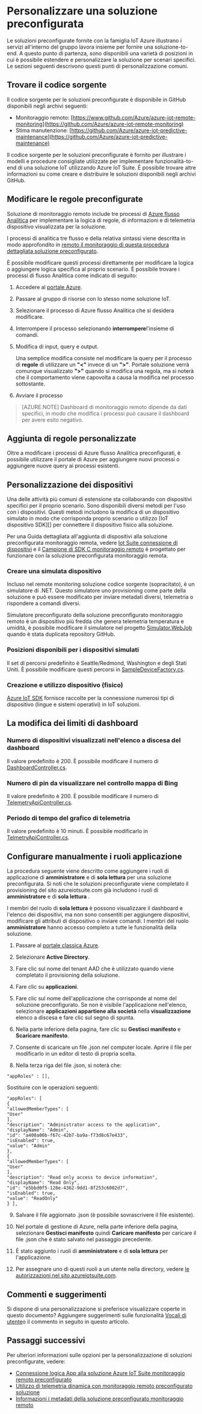 <properties
    pageTitle="Personalizzazione preconfigurato soluzioni | Microsoft Azure"
    description="Vengono fornite indicazioni su come personalizzare le soluzioni di Azure IoT Suite preconfigurato."
    services=""
    suite="iot-suite"
    documentationCenter=".net"
    authors="aguilaaj"
    manager="timlt"
    editor=""/>

<tags
     ms.service="iot-suite"
     ms.devlang="dotnet"
     ms.topic="article"
     ms.tgt_pltfrm="na"
     ms.workload="na"
     ms.date="10/11/2016"
     ms.author="aguilaaj"/>

# <a name="customize-a-preconfigured-solution"></a>Personalizzare una soluzione preconfigurata

Le soluzioni preconfigurate fornite con la famiglia IoT Azure illustrano i servizi all'interno del gruppo lavora insieme per fornire una soluzione-to-end. A questo punto di partenza, sono disponibili una varietà di posizioni in cui è possibile estendere e personalizzare la soluzione per scenari specifici. Le sezioni seguenti descrivono questi punti di personalizzazione comuni.

## <a name="finding-the-source-code"></a>Trovare il codice sorgente

Il codice sorgente per le soluzioni preconfigurate è disponibile in GitHub disponibili negli archivi seguenti:

- Monitoraggio remoto: [https://www.github.com/Azure/azure-iot-remote-monitoring](https://github.com/Azure/azure-iot-remote-monitoring)
- Stima manutenzione: [https://github.com/Azure/azure-iot-predictive-maintenance](https://github.com/Azure/azure-iot-predictive-maintenance)

Il codice sorgente per le soluzioni preconfigurate è fornito per illustrare i modelli e procedure consigliate utilizzate per implementare funzionalità-to-end di una soluzione IoT utilizzando Azure IoT Suite. È possibile trovare altre informazioni su come creare e distribuire le soluzioni disponibili negli archivi GitHub.

## <a name="changing-the-preconfigured-rules"></a>Modificare le regole preconfigurate

Soluzione di monitoraggio remoto include tre processi di [Azure flusso Analitica](https://azure.microsoft.com/services/stream-analytics/) per implementare la logica di regole, di informazioni e di telemetria dispositivo visualizzata per la soluzione.

I processi di analitica tre flusso e della relativa sintassi viene descritta in modo approfondito in [remoto il monitoraggio di questa procedura dettagliata soluzione preconfigurato](iot-suite-remote-monitoring-sample-walkthrough.md). 

È possibile modificare questi processi direttamente per modificare la logica o aggiungere logica specifica al proprio scenario. È possibile trovare i processi di flusso Analitica come indicato di seguito:
 
1. Accedere al [portale Azure](https://portal.azure.com).
2. Passare al gruppo di risorse con lo stesso nome soluzione IoT. 
3. Selezionare il processo di Azure flusso Analitica che si desidera modificare. 
4. Interrompere il processo selezionando **interrompere**l'insieme di comandi. 
5. Modifica di input, query e output.

    Una semplice modifica consiste nel modificare la query per il processo di **regole** di utilizzare un **"<"** invece di un **">"**. Portale soluzione verrà comunque visualizzato **">"** quando si modifica una regola, ma si noterà che il comportamento viene capovolta a causa la modifica nel processo sottostante.

6. Avviare il processo

> [AZURE.NOTE] Dashboard di monitoraggio remoto dipende da dati specifici, in modo che modifica i processi può causare il dashboard per avere esito negativo.

## <a name="adding-your-own-rules"></a>Aggiunta di regole personalizzate

Oltre a modificare i processi di Azure flusso Analitica preconfigurati, è possibile utilizzare il portale di Azure per aggiungere nuovi processi o aggiungere nuove query ai processi esistenti.

## <a name="customizing-devices"></a>Personalizzazione dei dispositivi

Una delle attività più comuni di estensione sta collaborando con dispositivi specifici per il proprio scenario. Sono disponibili diversi metodi per l'uso con i dispositivi. Questi metodi includono la modifica di un dispositivo simulato in modo che corrisponda proprio scenario o utilizzo [IoT dispositivo SDK][] per connettere il dispositivo fisico alla soluzione.

Per una Guida dettagliata all'aggiunta di dispositivi alla soluzione preconfigurata monitoraggio remota, vedere [Iot Suite connessione di dispositivi](iot-suite-connecting-devices.md) e il [Campione di SDK C monitoraggio remoto](https://github.com/Azure/azure-iot-sdks/tree/master/c/serializer/samples/remote_monitoring) è progettato per funzionare con la soluzione preconfigurata monitoraggio remota.

### <a name="creating-your-own-simulated-device"></a>Creare una simulata dispositivo

Incluso nel remote monitoring soluzione codice sorgente (sopracitato), è un simulatore di .NET. Questo simulatore uno provisioning come parte della soluzione e può essere modificato per inviare metadati diversi, telemetria o rispondere a comandi diversi.

Simulatore preconfigurato della soluzione preconfigurato monitoraggio remoto è un dispositivo più fredda che genera telemetria temperatura e umidità, è possibile modificare il simulatore nel progetto [Simulator.WebJob](https://github.com/Azure/azure-iot-remote-monitoring/tree/master/Simulator/Simulator.WebJob) quando è stata duplicata repository GitHub.

### <a name="available-locations-for-simulated-devices"></a>Posizioni disponibili per i dispositivi simulati

Il set di percorsi predefinito è Seattle/Redmond, Washington e degli Stati Uniti. È possibile modificare questi percorsi in [SampleDeviceFactory.cs][lnk-sample-device-factory].


### <a name="building-and-using-your-own-physical-device"></a>Creazione e utilizzo dispositivo (fisico)

[Azure IoT SDK](https://github.com/Azure/azure-iot-sdks) fornisce raccolte per la connessione numerosi tipi di dispositivo (lingue e sistemi operativi) in IoT soluzioni.

## <a name="modifying-dashboard-limits"></a>La modifica dei limiti di dashboard

### <a name="number-of-devices-displayed-in-dashboard-dropdown"></a>Numero di dispositivi visualizzati nell'elenco a discesa del dashboard

Il valore predefinito è 200. È possibile modificare il numero di [DashboardController.cs][lnk-dashboard-controller].

### <a name="number-of-pins-to-display-in-bing-map-control"></a>Numero di pin da visualizzare nel controllo mappa di Bing

Il valore predefinito è 200. È possibile modificare il numero di [TelemetryApiController.cs][lnk-telemetry-api-controller-01].

### <a name="time-period-of-telemetry-graph"></a>Periodo di tempo del grafico di telemetria

Il valore predefinito è 10 minuti. È possibile modificarlo in [TelmetryApiController.cs][lnk-telemetry-api-controller-02].

## <a name="manually-setting-up-application-roles"></a>Configurare manualmente i ruoli applicazione

La procedura seguente viene descritto come aggiungere i ruoli di applicazione di **amministratore** e di **sola lettura** per una soluzione preconfigurata. Si noti che le soluzioni preconfigurate viene completato il provisioning del sito azureiotsuite.com già includono i ruoli di **amministratore** e di **sola lettura** .

I membri del ruolo di **sola lettura** è possono visualizzare il dashboard e l'elenco dei dispositivi, ma non sono consentiti per aggiungere dispositivi, modificare gli attributi di dispositivo o inviare comandi.  I membri del ruolo **amministratore** hanno accesso completo a tutte le funzionalità della soluzione.

1. Passare al [portale classica Azure][lnk-classic-portal].

2. Selezionare **Active Directory**.

3. Fare clic sul nome del tenant AAD che è utilizzato quando viene completato il provisioning della soluzione.

4. Fare clic su **applicazioni**.

5. Fare clic sul nome dell'applicazione che corrisponde al nome del soluzione preconfigurato. Se non è visibile l'applicazione nell'elenco, selezionare **applicazioni appartiene alla società** nella **visualizzazione** elenco a discesa e fare clic sul segno di spunta.

6.  Nella parte inferiore della pagina, fare clic su **Gestisci manifesto** e **Scaricare manifesto**.

7. Consente di scaricare un file .json nel computer locale.  Aprire il file per modificarlo in un editor di testo di propria scelta.

8. Nella terza riga del file .json, si noterà che:

  ```
  "appRoles" : [],
  ```
  Sostituire con le operazioni seguenti:

  ```
  "appRoles": [
  {
  "allowedMemberTypes": [
  "User"
  ],
  "description": "Administrator access to the application",
  "displayName": "Admin",
  "id": "a400a00b-f67c-42b7-ba9a-f73d8c67e433",
  "isEnabled": true,
  "value": "Admin"
  },
  {
  "allowedMemberTypes": [
  "User"
  ],
  "description": "Read only access to device information",
  "displayName": "Read Only",
  "id": "e5bbd0f5-128e-4362-9dd1-8f253c6082d7",
  "isEnabled": true,
  "value": "ReadOnly"
  } ],
  ```

9. Salvare il file aggiornato .json (è possibile sovrascrivere il file esistente).

10.  Nel portale di gestione di Azure, nella parte inferiore della pagina, selezionare **Gestisci manifesto** quindi **Caricare manifesto** per caricare il file .json che è stato salvato nel passaggio precedente.

11. È stato aggiunto i ruoli di **amministratore** e di **sola lettura** per l'applicazione.

12. Per assegnare uno di questi ruoli a un utente nella directory, vedere [le autorizzazioni nel sito azureiotsuite.com][lnk-permissions].

## <a name="feedback"></a>Commenti e suggerimenti

Si dispone di una personalizzazione si preferisce visualizzare coperte in questo documento? Aggiungere suggerimenti sulle funzionalità [Vocali di utente](https://feedback.azure.com/forums/321918-azure-iot)o il commento in seguito in questo articolo. 

## <a name="next-steps"></a>Passaggi successivi

Per ulteriori informazioni sulle opzioni per la personalizzazione di soluzioni preconfigurate, vedere:

- [Connessione logica App alla soluzione Azure IoT Suite monitoraggio remoto preconfigurato][lnk-logicapp]
- [Utilizzo di telemetria dinamica con monitoraggio remoto preconfigurato soluzione][lnk-dynamic]
- [Informazioni i metadati della soluzione preconfigurato monitoraggio remoto][lnk-devinfo]

[lnk-logicapp]: iot-suite-logic-apps-tutorial.md
[lnk-dynamic]: iot-suite-dynamic-telemetry.md
[lnk-devinfo]: iot-suite-remote-monitoring-device-info.md

[Dispositivo IoT SDK]: https://azure.microsoft.com/documentation/articles/iot-hub-sdks-summary/
[lnk-permissions]: iot-suite-permissions.md
[lnk-dashboard-controller]: https://github.com/Azure/azure-iot-remote-monitoring/blob/3fd43b8a9f7e0f2774d73f3569439063705cebe4/DeviceAdministration/Web/Controllers/DashboardController.cs#L27
[lnk-telemetry-api-controller-01]: https://github.com/Azure/azure-iot-remote-monitoring/blob/3fd43b8a9f7e0f2774d73f3569439063705cebe4/DeviceAdministration/Web/WebApiControllers/TelemetryApiController.cs#L27
[lnk-telemetry-api-controller-02]: https://github.com/Azure/azure-iot-remote-monitoring/blob/e7003339f73e21d3930f71ceba1e74fb5c0d9ea0/DeviceAdministration/Web/WebApiControllers/TelemetryApiController.cs#L25 
[lnk-sample-device-factory]: https://github.com/Azure/azure-iot-remote-monitoring/blob/master/Common/Factory/SampleDeviceFactory.cs#L40
[lnk-classic-portal]: https://manage.windowsazure.com
